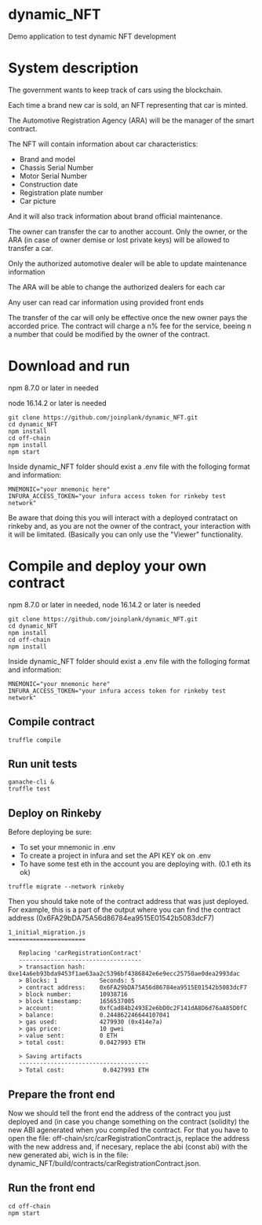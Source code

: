# dynamic_NFT
Demo application to test dynamic NFT development

# System description
The government wants to keep track of cars using the blockchain. 

Each time a brand new car is sold, an NFT representing that car is minted.

The Automotive Registration Agency (ARA) will be the manager of the smart contract. 

The NFT will contain information about car characteristics: 

- Brand and model
- Chassis Serial Number
- Motor Serial Number
- Construction date
- Registration plate number
- Car picture

And it will also track information about brand official maintenance.

The owner can transfer the car to another account. Only the owner, or the ARA (in case of owner demise or lost private keys) will be allowed to transfer a car. 

Only the authorized automotive dealer will be able to update maintenance information

The ARA will be able to change the authorized dealers for each car

Any user can read car information using provided front ends

The transfer of the car will only be effective once the new owner pays the accorded price. The contract will charge a n% fee for the service, beeing n a number that could be modified by the owner of the contract. 

# Download and run
npm 8.7.0 or later in needed

node 16.14.2 or later is needed

```
git clone https://github.com/joinplank/dynamic_NFT.git
cd dynamic_NFT
npm install
cd off-chain
npm install
npm start
```

Inside dynamic_NFT folder should exist a .env file with the folloging format and information:
```
MNEMONIC="your mnemonic here"
INFURA_ACCESS_TOKEN="your infura access token for rinkeby test network"
```
Be aware that doing this you will interact with a deployed contratact on rinkeby and, as you are not the owner of the contract, your interaction with it will be limitated. (Basically you can only use the "Viewer" functionality.


# Compile and deploy your own contract
npm 8.7.0 or later in needed, 
node 16.14.2 or later is needed

```
git clone https://github.com/joinplank/dynamic_NFT.git
cd dynamic_NFT
npm install
cd off-chain
npm install
```

Inside dynamic_NFT folder should exist a .env file with the folloging format and information:
```
MNEMONIC="your mnemonic here"
INFURA_ACCESS_TOKEN="your infura access token for rinkeby test network"
```
## Compile contract 
```
truffle compile
```

## Run unit tests
```
ganache-cli &
truffle test
```

## Deploy on Rinkeby
Before deploying be sure:
- To set your mnemonic in .env
- To create a project in infura and set the API KEY ok on .env
- To have some test eth in the account you are deploying with. (0.1 eth its ok)
```
truffle migrate --network rinkeby
```
Then you should take note of the contract address that was just deployed. For example, this is a part of the output where you can find the contract address (0x6FA29bDA75A56d86784ea9515E01542b5083dcF7)

```
1_initial_migration.js
======================

   Replacing 'carRegistrationContract'
   -----------------------------------
   > transaction hash:    0xe14a6eb93bda9453f1ae63aa2c5396bf4386842e6e9ecc25750ae0dea2993dac
   > Blocks: 1            Seconds: 5
   > contract address:    0x6FA29bDA75A56d86784ea9515E01542b5083dcF7
   > block number:        10938716
   > block timestamp:     1656537005
   > account:             0xfCad84b2493E2e6bD0c2F141dA8D6d76aA85D0fC
   > balance:             0.244862246644107041
   > gas used:            4279930 (0x414e7a)
   > gas price:           10 gwei
   > value sent:          0 ETH
   > total cost:          0.0427993 ETH

   > Saving artifacts
   -------------------------------------
   > Total cost:           0.0427993 ETH
```

## Prepare the front end
Now we should tell the front end the address of the contract you just deployed and (in case you change something on the contract (solidity) the new ABI agenerated when you compiled the contract. 
For that you have to open the file: off-chain/src/carRegistrationContract.js, replace the address with the new address and, if necesary, replace the abi (const abi) with the new generated abi, wich is in the file: dynamic_NFT/build/contracts/carRegistrationContract.json.

## Run the front end
```
cd off-chain
npm start
```



